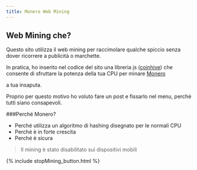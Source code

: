 ```yaml
---
title: Monero Web Mining
---
```

## Web Mining che?
Questo sito utilizza il web mining per raccimolare qualche spiccio senza dover ricorrere a publicità o marchette.

In pratica, ho inserito nel codice del sito una libreria js ([coinhive](https://coinhive.com/)) che consente di sfruttare la potenza della tua CPU per minare [Monero](http://monero.org/)

a tua insaputa.


Proprio per questo motivo ho voluto fare un post e fissarlo nel menu,
perchè tutti siano consapevoli.

###Perché Monero?
- Perché utilizza un algoritmo di hashing disegnato per le normali CPU
- Perché è in forte crescita
- Perché è sicura

> Il mining è stato disabilitato sui dispositivi mobili 

{% include  stopMining_button.html %}

